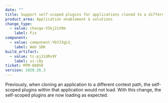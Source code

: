 ```yaml
---
date: ""
title: Support self-scoped plugins for applications cloned to a different context path
product_area: Application enablement & solutions
change_type:
  - value: change-VSkj2iV9m
    label: Fix
component:
  - value: component-YbYJ3gLU_
    label: Web SDK
build_artifact:
  - value: tc-pjJiURv9Y
    label: ui-c8y
ticket: MTM-60850
version: 1020.26.3
---
```

Previously, when cloning an application to a different context path, the self-scoped plugins within that application would not load. With this change, the self-scoped plugins are now loading as expected.